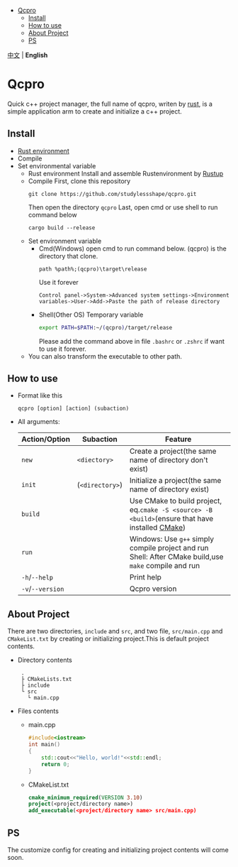 - [Qcpro](#qcpro)
  - [Install](#install)
  - [How to use](#how-to-use)
  - [About Project](#about-project)
  - [PS](#ps)

[中文](Readme.md) | **English**

# Qcpro
Quick c++ project manager, the full name of qcpro, writen by [rust](https://www.rust-lang.org/), is a simple application arm to create and initialize a c++ project.

## Install
* [Rust environment](https://www.rust-lang.org/learn/get-started)
* Compile
* Set environmental variable
  * Rust environment
    Install and assemble Rustenvironment by [Rustup](https://www.rust-lang.org/learn/get-started)
  * Compile
    First, clone this repository
    ```
    git clone https://github.com/studylessshape/qcpro.git
    ```
    Then open the directory `qcpro`
    Last, open cmd or use shell to run command below
    ```
    cargo build --release
    ```
  * Set environment variable
    * Cmd(Windows)
      open cmd to run command below. (qcpro) is the directory that clone.
      ```
      path %path%;(qcpro)\target\release
      ```
      Use it forever
      ```
      Control panel->System->Advanced system settings->Environment variables->User->Add->Paste the path of release directory
      ```
    * Shell(Other OS)
      Temporary variable
      ```sh
      export PATH=$PATH:~/(qcpro)/target/release
      ``` 
      Please add the command above in file `.bashrc` or `.zshrc` if want to use it forever.
   * You can also transform the executable to other path.

## How to use
- Format like this
  ```
  qcpro [option] [action] (subaction)
  ```
- All arguments:

  |Action/Option|Subaction|Feature|
  |---|---|---|
  |`new`|`<diectory>`|Create a project(the same name of directory don't exist)|
  |`init`|(`<directory>`)|Initialize a project(the same name of directory exist)|
  |`build`||Use CMake to build project, eq.`cmake -S <source> -B <build>`(ensure that have installed [CMake](https://cmake.org/))|
  |`run`||Windows: Use `g++` simply compile project and run<br/>Shell: After CMake build,use `make` compile and run|
  |`-h`/`--help`||Print help|
  |`-v`/`--version`||Qcpro version|

##  About Project
There are two directories, `include` and `src`, and two file, `src/main.cpp` and `CMakeList.txt` by creating or initializing project.This is default project contents.
- Directory contents
  ```
   .
   ├ CMakeLists.txt
   ├ include
   └ src
     └ main.cpp
   ```
  
- Files contents
  - main.cpp
    ```c++
    #include<iostream>
    int main()
    {
        std::cout<<"Hello, world!"<<std::endl;
        return 0;
    }
    ```
  - CMakeList.txt
    ```cmake
    cmake_minimum_required(VERSION 3.10)
    project(<project/directory name>)
    add_executable(<project/directory name> src/main.cpp)
    ```

## PS
The customize config for creating and initializing project contents will come soon.

